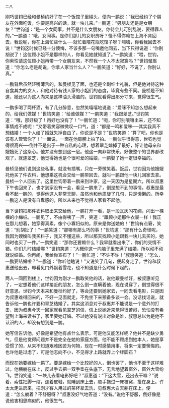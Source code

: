     二八 

   刚巧世钧已经和曼桢约好了在一个饭馆子里碰头，便向一鹏说：“我已经约了个朋友在外面吃饭，你要是高兴的话，就一块儿来。”一鹏道：“男朋友还是是女朋友？”世钧道：“是一个女同事，并不是什么女朋友。你待会儿可别乱说，要得罪人的。”一鹏道：“哦，女同事。是你们那儿的女职员呀？怪不得你赖在上海不肯回去，我说呢，你在上海忙些什么──就忙着陪花瓶吃馆子呀？嗨嗨，你看我回去不说！”世钧这时候已经十分懊悔，不该多那一句嘴邀他同去，当下只得说道：“你别胡说了！这位顾小姐不是那样的人，你看见她就知道了。”一鹏笑道：“喂，世钧，你索性请这位顾小姐再带一个女朋友来，不然我一个人不太寂寞吗？”世钧皱眉道：“你怎么老是胡说，你拿人家当什么人？”一鹏笑道：“好好，不说了，你别认真。”

   一鹏背后虽然轻嘴薄舌的，和曼桢见了面，也还是全副绅士礼貌，但是他对待这种自食其力的女人，和他对待有钱人家的小姐们的态度，毕竟有些不同。曼桢是不知道，她还以为这人向来是这样油头滑脑的。世钧就看得出那分寸来，觉得很生气。

   一鹏多喝了两杯酒，有了几分醉意，忽然笑嘻嘻地说道：“爱咪不知怎么想起来的，给我们做媒！”世钧笑道：“给谁做媒？”一鹏笑道：“我跟翠芝。”世钧笑道：“哦，那好极了！再好也没有了！”一鹏忙道：“呃，你可别嚷嚷出来，还不知事情成不成呢！”又带着笑容微微叹一口气，道：“都是一鸣和爱咪──其实我真不想结婚！一个人结了婚就失掉自由了，你说是不是？”世钧笑道：“算了吧，你也是该有人管管你了！”一面说，一面在他肩膀上拍了拍。一鹏似乎很得意，世钧也觉得很高兴──倒并不是出于一种自私的心理，想着翠芝嫁掉了最好，好让他母亲和嫂嫂死了这条心。他并没有想到这一层。他这一向非常快乐，好像整个的世界都改观了，就连翠芝，他觉得她也是个很可爱的姑娘，一鹏娶了她一定很幸福的。

   曼桢见他们说到这些私事，就没有插嘴，只在一旁微笑着。饭后，世钧因为他嫂嫂托他买了件衣料，他想乘这机会交给一鹏带回去，就叫一鹏跟他一块儿回家去拿。曼桢一个人回去了。这里世钧带着一鹏来到许家，这一天因为是星期六，所以叔惠下午也回来了，也才到家没有一会，看见一鹏来了，倒是想不到的事情。叔惠是最看不起一鹏的，觉得他这人非常无聊，虽然也和他周旋了几句，只是懒懒的。所幸一鹏这人是没有自卑感的，所以从来也不觉得人家看不起他。

   当下世钧把那件衣料取出来交给他，一鹏打开一看，是一段瓦灰闪花绸，闪出一棵棵的小梅桩。一鹏见了，不由得咦了一声，笑道：“跟顾小姐那件衣裳一样！我正在那儿想着，她穿得真素，像个小寡妇似的。原来是你送她的！”世钧有点窘，笑道：“别胡扯了！”一鹏笑道：“那哪有那么巧的事！”世钧道：“那有什么奇怪呢，我因为嫂嫂叫我买料子，我又不懂这些，所以那天找顾小姐跟我一块儿去买的，她同时也买了一件。”一鹏笑道：“那你还要赖什么？我早就看出来了，你们的交情不错。你们几时结婚哪？”世钧笑道：“大概你这一向脑子里充满了结婚，所以动不动就说结婚。你再闹，我给你宣布了！”一鹏忙道：“不许不许！”叔惠笑道：“怎么，一鹏要结婚啦？”一鹏道：“你听他瞎说！”又说笑了几句，便起身走了。世钧和叔惠送他出去，却看见门外飘着雪花，也不知道是什么时候下起的。

   两人一同回到楼上，世钧因为刚才一鹏取笑他的话，说他跟曼桢好，被叔惠听见了，一定想着他们这样接近的朋友，怎么倒一直瞒着他，现在说穿了，倒觉得很不好意思。世钧今天本来和曼桢约好了，等会还要到她家去，一同去看电影，只是因为叔惠难得回来的，不好一见面就走，不免坐下来预备多谈一会。没话找话说，就告诉他一鹏也许要和翠芝结婚了。其实这消息对于叔惠并不能说是一个意外的打击，因为叔惠今天一回家就看见翠芝的信，信上说她近来觉得很苦闷，恐怕没有希望到上海来读书了，家里要她订婚。不过她没有说出对象是谁，叔惠总以为是他不认识的人，却没有想到是一鹏。

   她写信告诉他，好像是希望他有点什么表示，可是他又能怎样呢？他并不是缺少勇气，但是他觉得问题并不是完全在她的家庭方面。他不能不顾虑到她本人，她是享受惯了的，从来不知道艰难困苦为何物，现在一时感情用事，将来一定要懊悔的。也许他是过虑了，可是他志向不小，不见得才上路就弄上个绊脚石？

   而现在她要嫁给一鹏了。要是嫁给一个比较好的人，倒也罢了，他也不至于这样难过。他横躺在床上，反过手去把一双手垫在头底下，无言地望着窗外，窗外大雪纷飞。世钧笑道：“一块儿去看电影好吧？”叔惠道：“下这大雪，还出去干嘛？”说着，索性把脚一缩，连着皮鞋，就睡到床上去，顺手拖过一床被窝，搭在身上。许太太走进房来，把刚才客人用过的茶杯拿去洗，见叔惠大白天躺在床上，便道：“怎么躺着？不舒服呀？”叔惠没好气地答道：“没有。”说他不舒服，倒好像是说他害相思病似的，他很生气。


